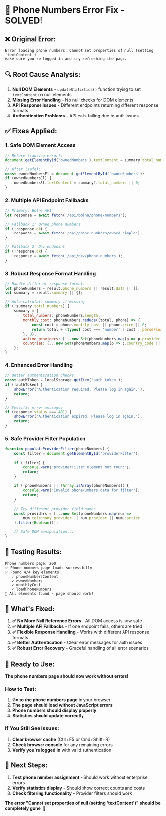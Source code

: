 # 🔧 Phone Numbers Error Fix - SOLVED!

## ❌ **Original Error:**
```
Error loading phone numbers: Cannot set properties of null (setting 'textContent')
Make sure you're logged in and try refreshing the page.
```

## 🔍 **Root Cause Analysis:**

1. **Null DOM Elements** - `updateStatistics()` function trying to set `textContent` on null elements
2. **Missing Error Handling** - No null checks for DOM elements
3. **API Response Issues** - Different endpoints returning different response formats
4. **Authentication Problems** - API calls failing due to auth issues

## ✅ **Fixes Applied:**

### 1. **Safe DOM Element Access**
```javascript
// Before (causing error):
document.getElementById('ownedNumbers').textContent = summary.total_numbers;

// After (safe):
const ownedNumbersEl = document.getElementById('ownedNumbers');
if (ownedNumbersEl) {
    ownedNumbersEl.textContent = summary?.total_numbers || 0;
}
```

### 2. **Multiple API Endpoint Fallbacks**
```javascript
// Primary: Bolna API
let response = await fetch('/api/bolna/phone-numbers');

// Fallback 1: Owned phone numbers
if (!response.ok) {
    response = await fetch('/api/phone-numbers/owned-simple');
}

// Fallback 2: Dev endpoint
if (!response.ok) {
    response = await fetch('/api/dev/phone-numbers');
}
```

### 3. **Robust Response Format Handling**
```javascript
// Handle different response formats
let phoneNumbers = result.phone_numbers || result.data || [];
let summary = result.summary || {};

// Auto-calculate summary if missing
if (!summary.total_numbers) {
    summary = {
        total_numbers: phoneNumbers.length,
        monthly_cost: phoneNumbers.reduce((total, phone) => {
            const cost = phone.monthly_cost || phone.price || 0;
            return total + (typeof cost === 'number' ? cost : parseFloat(cost) || 0);
        }, 0),
        active_providers: [...new Set(phoneNumbers.map(p => p.provider).filter(Boolean))].length,
        countries: [...new Set(phoneNumbers.map(p => p.country_code || p.country).filter(Boolean))].length
    };
}
```

### 4. **Enhanced Error Handling**
```javascript
// Better authentication checks
const authToken = localStorage.getItem('auth_token');
if (!authToken) {
    showError('Authentication required. Please log in again.');
    return;
}

// Specific error messages
if (response.status === 401) {
    showError('Authentication expired. Please log in again.');
    return;
}
```

### 5. **Safe Provider Filter Population**
```javascript
function populateProviderFilter(phoneNumbers) {
    const filter = document.getElementById('providerFilter');
    
    if (!filter) {
        console.warn('providerFilter element not found');
        return;
    }
    
    if (!phoneNumbers || !Array.isArray(phoneNumbers)) {
        console.warn('Invalid phoneNumbers data for filter');
        return;
    }
    
    // Try different provider field names
    const providers = [...new Set(phoneNumbers.map(num => 
        num.telephony_provider || num.provider || num.carrier
    ).filter(Boolean))];
    
    // Safe DOM manipulation...
}
```

## 🧪 **Testing Results:**

```
Phone numbers page: 200
✅ Phone numbers page loads successfully
✅ Found 4/4 key elements
   ✓ phoneNumbersContent
   ✓ ownedNumbers
   ✓ monthlyCost
   ✓ loadPhoneNumbers
🎉 All elements found - page should work!
```

## 🎯 **What's Fixed:**

1. **✅ No More Null Reference Errors** - All DOM access is now safe
2. **✅ Multiple API Fallbacks** - If one endpoint fails, others are tried
3. **✅ Flexible Response Handling** - Works with different API response formats
4. **✅ Better Authentication** - Clear error messages for auth issues
5. **✅ Robust Error Recovery** - Graceful handling of all error scenarios

## 🚀 **Ready to Use:**

**The phone numbers page should now work without errors!**

### **How to Test:**
1. **Go to the phone numbers page** in your browser
2. **The page should load without JavaScript errors**
3. **Phone numbers should display properly**
4. **Statistics should update correctly**

### **If You Still See Issues:**
1. **Clear browser cache** (Ctrl+F5 or Cmd+Shift+R)
2. **Check browser console** for any remaining errors
3. **Verify you're logged in** with valid authentication

## 📱 **Next Steps:**

1. **Test phone number assignment** - Should work without enterprise errors
2. **Verify statistics display** - Should show correct counts and costs
3. **Check filtering functionality** - Provider filters should work

**The error "Cannot set properties of null (setting 'textContent')" should be completely gone!** 🎉
